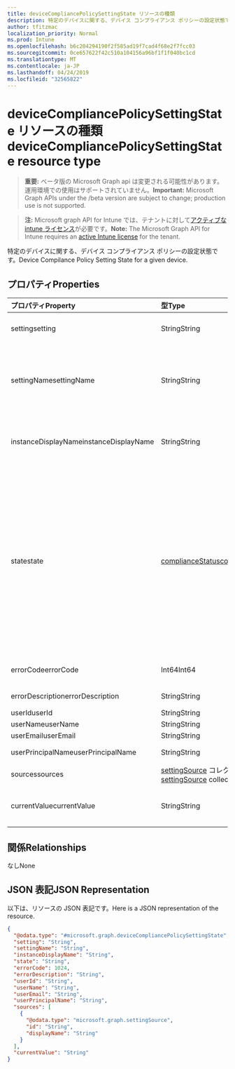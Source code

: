 ```yaml
---
title: deviceCompliancePolicySettingState リソースの種類
description: 特定のデバイスに関する、デバイス コンプライアンス ポリシーの設定状態です。
author: tfitzmac
localization_priority: Normal
ms.prod: Intune
ms.openlocfilehash: b6c204294190f2f585ad19f7cad4f68e2f7fcc03
ms.sourcegitcommit: 0ce657622f42c510a104156a96bf1f1f040bc1cd
ms.translationtype: MT
ms.contentlocale: ja-JP
ms.lasthandoff: 04/24/2019
ms.locfileid: "32565822"
---
```

# <a name="devicecompliancepolicysettingstate-resource-type"></a><span data-ttu-id="7038b-103">deviceCompliancePolicySettingState リソースの種類</span><span class="sxs-lookup"><span data-stu-id="7038b-103">deviceCompliancePolicySettingState resource type</span></span>

> <span data-ttu-id="7038b-104">**重要:** ベータ版の Microsoft Graph api は変更される可能性があります。運用環境での使用はサポートされていません。</span><span class="sxs-lookup"><span data-stu-id="7038b-104">**Important:** Microsoft Graph APIs under the /beta version are subject to change; production use is not supported.</span></span>

> <span data-ttu-id="7038b-105">**注:** Microsoft graph API for Intune では、テナントに対して[アクティブな intune ライセンス](https://go.microsoft.com/fwlink/?linkid=839381)が必要です。</span><span class="sxs-lookup"><span data-stu-id="7038b-105">**Note:** The Microsoft Graph API for Intune requires an [active Intune license](https://go.microsoft.com/fwlink/?linkid=839381) for the tenant.</span></span>

<span data-ttu-id="7038b-106">特定のデバイスに関する、デバイス コンプライアンス ポリシーの設定状態です。</span><span class="sxs-lookup"><span data-stu-id="7038b-106">Device Compilance Policy Setting State for a given device.</span></span>

## <a name="properties"></a><span data-ttu-id="7038b-107">プロパティ</span><span class="sxs-lookup"><span data-stu-id="7038b-107">Properties</span></span>
|<span data-ttu-id="7038b-108">プロパティ</span><span class="sxs-lookup"><span data-stu-id="7038b-108">Property</span></span>|<span data-ttu-id="7038b-109">型</span><span class="sxs-lookup"><span data-stu-id="7038b-109">Type</span></span>|<span data-ttu-id="7038b-110">説明</span><span class="sxs-lookup"><span data-stu-id="7038b-110">Description</span></span>|
|:---|:---|:---|
|<span data-ttu-id="7038b-111">setting</span><span class="sxs-lookup"><span data-stu-id="7038b-111">setting</span></span>|<span data-ttu-id="7038b-112">String</span><span class="sxs-lookup"><span data-stu-id="7038b-112">String</span></span>|<span data-ttu-id="7038b-113">レポートされる設定値。</span><span class="sxs-lookup"><span data-stu-id="7038b-113">The setting that is being reported</span></span>|
|<span data-ttu-id="7038b-114">settingName</span><span class="sxs-lookup"><span data-stu-id="7038b-114">settingName</span></span>|<span data-ttu-id="7038b-115">String</span><span class="sxs-lookup"><span data-stu-id="7038b-115">String</span></span>|<span data-ttu-id="7038b-116">レポートされている、ローカライズされた設定名またはユーザー フレンドリな設定名</span><span class="sxs-lookup"><span data-stu-id="7038b-116">Localized/user friendly setting name that is being reported</span></span>|
|<span data-ttu-id="7038b-117">instanceDisplayName</span><span class="sxs-lookup"><span data-stu-id="7038b-117">instanceDisplayName</span></span>|<span data-ttu-id="7038b-118">String</span><span class="sxs-lookup"><span data-stu-id="7038b-118">String</span></span>|<span data-ttu-id="7038b-119">レポートされている設定インスタンスの名前です。</span><span class="sxs-lookup"><span data-stu-id="7038b-119">Name of setting instance that is being reported.</span></span>|
|<span data-ttu-id="7038b-120">state</span><span class="sxs-lookup"><span data-stu-id="7038b-120">state</span></span>|[<span data-ttu-id="7038b-121">complianceStatus</span><span class="sxs-lookup"><span data-stu-id="7038b-121">complianceStatus</span></span>](../resources/intune-shared-compliancestatus.md)|<span data-ttu-id="7038b-122">設定のコンプライアンス状態。</span><span class="sxs-lookup"><span data-stu-id="7038b-122">The compliance state of the setting.</span></span> <span data-ttu-id="7038b-123">可能な値は、`unknown`、`notApplicable`、`compliant`、`remediated`、`nonCompliant`、`error`、`conflict`、`notAssigned` です。</span><span class="sxs-lookup"><span data-stu-id="7038b-123">Possible values are: `unknown`, `notApplicable`, `compliant`, `remediated`, `nonCompliant`, `error`, `conflict`, `notAssigned`.</span></span>|
|<span data-ttu-id="7038b-124">errorCode</span><span class="sxs-lookup"><span data-stu-id="7038b-124">errorCode</span></span>|<span data-ttu-id="7038b-125">Int64</span><span class="sxs-lookup"><span data-stu-id="7038b-125">Int64</span></span>|<span data-ttu-id="7038b-126">設定のエラー コード</span><span class="sxs-lookup"><span data-stu-id="7038b-126">Error code for the setting</span></span>|
|<span data-ttu-id="7038b-127">errorDescription</span><span class="sxs-lookup"><span data-stu-id="7038b-127">errorDescription</span></span>|<span data-ttu-id="7038b-128">String</span><span class="sxs-lookup"><span data-stu-id="7038b-128">String</span></span>|<span data-ttu-id="7038b-129">エラーの説明</span><span class="sxs-lookup"><span data-stu-id="7038b-129">Error description</span></span>|
|<span data-ttu-id="7038b-130">userId</span><span class="sxs-lookup"><span data-stu-id="7038b-130">userId</span></span>|<span data-ttu-id="7038b-131">String</span><span class="sxs-lookup"><span data-stu-id="7038b-131">String</span></span>|<span data-ttu-id="7038b-132">UserId</span><span class="sxs-lookup"><span data-stu-id="7038b-132">UserId</span></span>|
|<span data-ttu-id="7038b-133">userName</span><span class="sxs-lookup"><span data-stu-id="7038b-133">userName</span></span>|<span data-ttu-id="7038b-134">String</span><span class="sxs-lookup"><span data-stu-id="7038b-134">String</span></span>|<span data-ttu-id="7038b-135">UserName</span><span class="sxs-lookup"><span data-stu-id="7038b-135">UserName</span></span>|
|<span data-ttu-id="7038b-136">userEmail</span><span class="sxs-lookup"><span data-stu-id="7038b-136">userEmail</span></span>|<span data-ttu-id="7038b-137">String</span><span class="sxs-lookup"><span data-stu-id="7038b-137">String</span></span>|<span data-ttu-id="7038b-138">UserEmail</span><span class="sxs-lookup"><span data-stu-id="7038b-138">UserEmail</span></span>|
|<span data-ttu-id="7038b-139">userPrincipalName</span><span class="sxs-lookup"><span data-stu-id="7038b-139">userPrincipalName</span></span>|<span data-ttu-id="7038b-140">String</span><span class="sxs-lookup"><span data-stu-id="7038b-140">String</span></span>|<span data-ttu-id="7038b-141">UserPrincipalName。</span><span class="sxs-lookup"><span data-stu-id="7038b-141">UserPrincipalName.</span></span>|
|<span data-ttu-id="7038b-142">sources</span><span class="sxs-lookup"><span data-stu-id="7038b-142">sources</span></span>|<span data-ttu-id="7038b-143">[settingSource](../resources/intune-deviceconfig-settingsource.md) コレクション</span><span class="sxs-lookup"><span data-stu-id="7038b-143">[settingSource](../resources/intune-deviceconfig-settingsource.md) collection</span></span>|<span data-ttu-id="7038b-144">投稿ポリシー</span><span class="sxs-lookup"><span data-stu-id="7038b-144">Contributing policies</span></span>|
|<span data-ttu-id="7038b-145">currentValue</span><span class="sxs-lookup"><span data-stu-id="7038b-145">currentValue</span></span>|<span data-ttu-id="7038b-146">String</span><span class="sxs-lookup"><span data-stu-id="7038b-146">String</span></span>|<span data-ttu-id="7038b-147">デバイスに関する設定の現在の値</span><span class="sxs-lookup"><span data-stu-id="7038b-147">Current value of setting on device</span></span>|

## <a name="relationships"></a><span data-ttu-id="7038b-148">関係</span><span class="sxs-lookup"><span data-stu-id="7038b-148">Relationships</span></span>
<span data-ttu-id="7038b-149">なし</span><span class="sxs-lookup"><span data-stu-id="7038b-149">None</span></span>

## <a name="json-representation"></a><span data-ttu-id="7038b-150">JSON 表記</span><span class="sxs-lookup"><span data-stu-id="7038b-150">JSON Representation</span></span>
<span data-ttu-id="7038b-151">以下は、リソースの JSON 表記です。</span><span class="sxs-lookup"><span data-stu-id="7038b-151">Here is a JSON representation of the resource.</span></span>
<!-- {
  "blockType": "resource",
  "@odata.type": "microsoft.graph.deviceCompliancePolicySettingState"
}
-->
``` json
{
  "@odata.type": "#microsoft.graph.deviceCompliancePolicySettingState",
  "setting": "String",
  "settingName": "String",
  "instanceDisplayName": "String",
  "state": "String",
  "errorCode": 1024,
  "errorDescription": "String",
  "userId": "String",
  "userName": "String",
  "userEmail": "String",
  "userPrincipalName": "String",
  "sources": [
    {
      "@odata.type": "microsoft.graph.settingSource",
      "id": "String",
      "displayName": "String"
    }
  ],
  "currentValue": "String"
}
```





